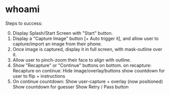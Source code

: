 whoami
======
Steps to success:

0. Display Splash/Start Screen with "Start" button.
1. Display a "Capture Image" button [+ Auto trigger it], and allow user to capture/import an image from their phone.
2. Once image is captured, display it in full screen, with mask-outline over it.
3. Allow user to pinch-zoom their face to align with outline.
4. Show "Recapture" or "Continue" buttons on bottom.
	on recapture: Recapture
	on continue:
		Hide image/overlay/buttons
		show countdown for user to flip + instructions
5. On continue countdown:
	Show user-capture + overlay (now positioned)
	Show countdown for guesser
	Show Retry / Pass button


